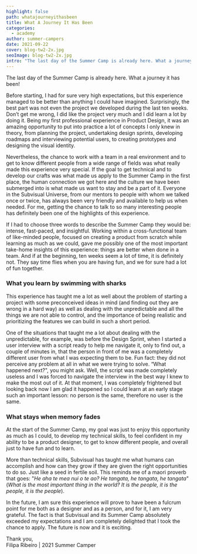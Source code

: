 ```yaml
---
highlight: false
path: whatajourneyithasbeen
title: What A Journey It Has Been
categories:
  - academy
author: summer-campers
date: 2021-09-22
cover: blog-tw2-2x.jpg
seoImage: blog-tw2-2x.jpg
intro: "The last day of the Summer Camp is already here. What a journey it has been! "
---
```

The last day of the Summer Camp is already here. What a journey it has been! 

Before starting, I had for sure very high expectations, but this experience managed to be better than anything I could have imagined. Surprisingly, the best part was not even the project we developed during the last ten weeks. Don’t get me wrong, I did like the project very much and I did learn a lot by doing it. Being my first professional experience in Product Design, it was an amazing opportunity to put into practice a lot of concepts I only knew in theory, from planning the project, undertaking design sprints, developing roadmaps and interviewing potential users, to creating prototypes and designing the visual identity. 

Nevertheless, the chance to work with a team in a real environment and to get to know different people from a wide range of fields was what really made this experience very special. If the goal to get technical and to develop our crafts was what made us apply to the Summer Camp in the first place, the human connection we got here and the culture we have been submerged into is what made us want to stay and be a part of it. Everyone in the Subvisual Universe, from our mentors to people with whom we talked once or twice, has always been very friendly and available to help us when needed. For me, getting the chance to talk to so many interesting people has definitely been one of the highlights of this experience.

If I had to choose three words to describe the Summer Camp they would be: intense, fast-paced, and insightful. Working within a cross-functional team of like-minded people, focused on creating a product from scratch while learning as much as we could, gave me possibly one of the most important take-home insights of this experience: things are better when done in a team. And if at the beginning, ten weeks seem a lot of time, it is definitely not. They say time flies when you are having fun, and we for sure had a lot of fun together.

### **What you learn by swimming with sharks**

This experience has taught me a lot as well about the problem of starting a project with some preconceived ideas in mind (and finding out they are wrong in a hard way) as well as dealing with the unpredictable and all the things we are not able to control, and the importance of being realistic and prioritizing the features we can build in such a short period. 

One of the situations that taught me a lot about dealing with the unpredictable, for example, was before the Design Sprint, when I started a user interview with a script ready to help me navigate it, only to find out, a couple of minutes in, that the person in front of me was a completely different user from what I was expecting them to be. Fun fact: they did not perceive any problem at all in what we were trying to solve. “What happened next?", you might ask. Well, the script was made completely useless and I was forced to navigate the interview in the best way I knew to make the most out of it. At that moment, I was completely frightened but looking back now I am glad it happened so I could learn at an early stage such an important lesson: no person is the same, therefore no user is the same.

### **What stays when memory fades**

At the start of the Summer Camp, my goal was just to enjoy this opportunity as much as I could, to develop my technical skills, to feel confident in my ability to be a product designer, to get to know different people, and overall just to have fun and to learn. 

More than technical skills, Subvisual has taught me what humans can accomplish and how can they grow if they are given the right opportunities to do so. Just like a seed in fertile soil. This reminds me of a maori proverb that goes: "*He aha te mea nui o te ao? He tangata, he tangata, he tangata*" (*What is the most important thing in the world? It is the people, it is the people, it is the people*). 

In the future, I am sure this experience will prove to have been a fulcrum point for me both as a designer and as a person, and for it, I am very grateful. The fact is that Subvisual and its Summer Camp absolutely exceeded my expectations and I am completely delighted that I took the chance to apply. The future is now and it is exciting.

Thank you,\
Filipa Ribeiro | 2021 Summer Camper